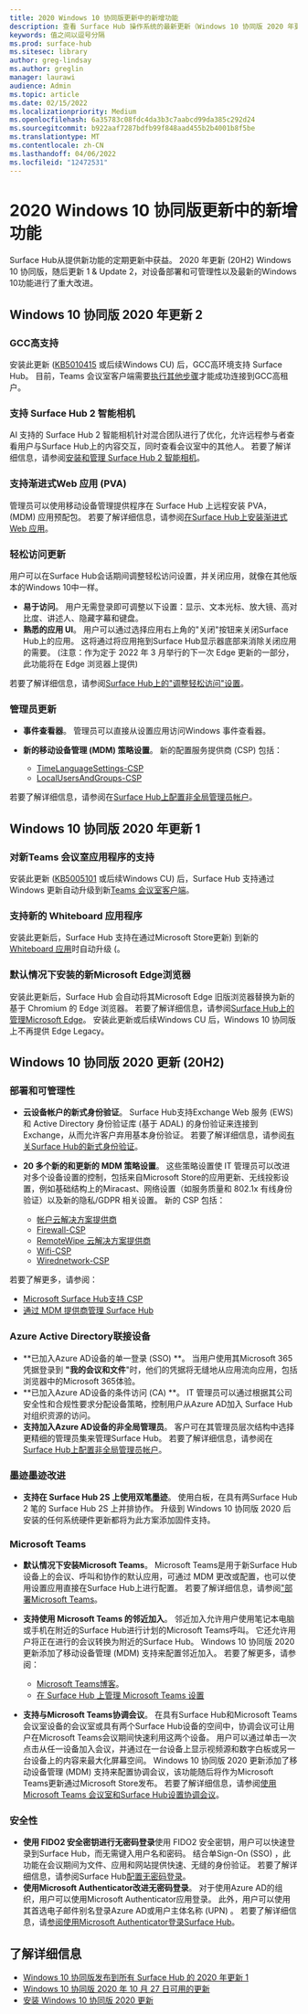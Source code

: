 ```yaml
---
title: 2020 Windows 10 协同版更新中的新增功能
description: 查看 Surface Hub 操作系统的最新更新（Windows 10 协同版 2020 年更新）中的新增功能。
keywords: 值之间以逗号分隔
ms.prod: surface-hub
ms.sitesec: library
author: greg-lindsay
ms.author: greglin
manager: laurawi
audience: Admin
ms.topic: article
ms.date: 02/15/2022
ms.localizationpriority: Medium
ms.openlocfilehash: 6a35783c08fdc4da3b3c7aabcd99da385c292d24
ms.sourcegitcommit: b922aaf7287bdfb99f848aad455b2b4001b8f5be
ms.translationtype: MT
ms.contentlocale: zh-CN
ms.lasthandoff: 04/06/2022
ms.locfileid: "12472531"
---
```

# <a name="whats-new-in-windows-10-team-2020-updates"></a>2020 Windows 10 协同版更新中的新增功能

Surface Hub从提供新功能的定期更新中获益。 2020 年更新 (20H2) Windows 10 协同版，随后更新 1 & Update 2，对设备部署和可管理性以及最新的Windows 10功能进行了重大改进。

## <a name="windows-10-team-2020-update-2"></a>Windows 10 协同版 2020 年更新 2 

### <a name="gcc-high-support"></a>GCC高支持

安装此更新 ([KB5010415](https://support.microsoft.com/help/5010415) 或后续Windows CU) 后，GCC高环境支持 Surface Hub。 目前，Teams 会议室客户端需要[执行其他步骤](surface-hub-teams-rooms.md#support-for-teams-rooms-in-government-community-cloud-high-gcc-h)才能成功连接到GCC高租户。

### <a name="support-for-surface-hub-2-smart-camera"></a>支持 Surface Hub 2 智能相机

AI 支持的 Surface Hub 2 智能相机针对混合团队进行了优化，允许远程参与者查看用户与Surface Hub上的内容交互，同时查看会议室中的其他人。  若要了解详细信息，请参阅[安装和管理 Surface Hub 2 智能相机](surface-hub-2-smart-camera.md)。 

### <a name="support-for-progressive-web-apps-pwas"></a>支持渐进式Web 应用 (PVA) 

管理员可以使用移动设备管理提供程序在 Surface Hub 上远程安装 PVA， (MDM) 应用预配包。 若要了解详细信息，请参阅[在Surface Hub上安装渐进式Web 应用](install-pwa-surface-hub.md)。 

### <a name="ease-of-access-updates"></a>轻松访问更新

用户可以在Surface Hub会话期间调整轻松访问设置，并关闭应用，就像在其他版本的Windows 10中一样。 

- **易于访问**。 用户无需登录即可调整以下设置：显示、文本光标、放大镜、高对比度、讲述人、隐藏字幕和键盘。 
- **熟悉的应用 UI**。 用户可以通过选择应用右上角的"关闭"按钮来关闭Surface Hub上的应用。 这将通过将应用拖到Surface Hub显示器底部来消除关闭应用的需要。  (注意：作为定于 2022 年 3 月举行的下一次 Edge 更新的一部分，此功能将在 Edge 浏览器上提供)  

若要了解详细信息，请参阅[Surface Hub上的"调整轻松访问"设置](accessibility-surface-hub.md)。

### <a name="administrator-updates"></a>管理员更新

- **事件查看器**。 管理员可以直接从设置应用访问Windows 事件查看器。 
- **新的移动设备管理 (MDM) 策略设置**。 新的配置服务提供商 (CSP) 包括：

  - [TimeLanguageSettings-CSP](/windows/client-management/mdm/policy-csp-timelanguagesettings)
  - [LocalUsersAndGroups-CSP](/windows/client-management/mdm/policy-csp-localusersandgroups) 

若要了解详细信息，请参阅在[Surface Hub上配置非全局管理员帐户](surface-hub-2s-nonglobal-admin.md)。


## <a name="windows-10-team-2020-update-1"></a>Windows 10 协同版 2020 年更新 1

### <a name="support-for-new-teams-rooms-application"></a>对新Teams 会议室应用程序的支持

安装此更新 ([KB5005101](https://support.microsoft.com/help/5005101) 或后续Windows CU) 后，Surface Hub 支持通过Windows 更新自动升级到新[Teams 会议室客户端](surface-hub-teams-rooms.md)。

### <a name="support-for-new-whiteboard-application"></a>支持新的 Whiteboard 应用程序

安装此更新后，Surface Hub 支持在通过Microsoft Store更新) 到新的 [Whiteboard 应用](https://techcommunity.microsoft.com/t5/surface-it-pro-blog/unified-whiteboard-experience-coming-to-surface-hub/ba-p/3145226)时自动升级 (。

### <a name="new-microsoft-edge-browser-installed-by-default"></a>默认情况下安装的新Microsoft Edge浏览器

安装此更新后，Surface Hub 会自动将其Microsoft Edge 旧版浏览器替换为新的基于 Chromium 的 Edge 浏览器。  若要了解详细信息，请参阅[Surface Hub上的管理Microsoft Edge](surface-hub-install-chromium-edge.md)。 安装此更新或后续Windows CU 后，Windows 10 协同版上不再提供 Edge Legacy。


## <a name="windows-10-team-2020-update-20h2"></a>Windows 10 协同版 2020 更新 (20H2)

### <a name="deployment-and-manageability"></a>部署和可管理性

- **云设备帐户的新式身份验证**。 Surface Hub支持Exchange Web 服务 (EWS) 和 Active Directory 身份验证库 (基于 ADAL) 的身份验证来连接到Exchange，从而允许客户弃用基本身份验证。 若要了解详细信息，请参阅[有关Surface Hub的新式身份验证](surface-hub-modern-auth.md)。
- **20 多个新的和更新的 MDM 策略设置**。  这些策略设置使 IT 管理员可以改进对多个设备设置的控制，包括来自Microsoft Store的应用更新、无线投影设置，例如基础结构上的Miracast、网络设置（如服务质量和 802.1x 有线身份验证）以及新的隐私/GDPR 相关设置。 新的 CSP 包括：

  - [帐户云解决方案提供商](/windows/client-management/mdm/accounts-csp)
  - [Firewall-CSP](/windows/client-management/mdm/firewall-csp)
  - [RemoteWipe 云解决方案提供商](/windows/client-management/mdm/remotewipe-csp)
  - [Wifi-CSP](/windows/client-management/mdm/wifi-csp)
  - [Wirednetwork-CSP](/windows/client-management/mdm/wirednetwork-csp)

若要了解更多，请参阅：

- [Microsoft Surface Hub支持 CSP](/windows/client-management/mdm/configuration-service-provider-reference#surfacehubcspsupport)
- [通过 MDM 提供商管理 Surface Hub](manage-settings-with-mdm-for-surface-hub.md)

### <a name="azure-active-directory-joined-devices"></a>Azure Active Directory联接设备

- **已加入Azure AD设备的单一登录 (SSO) **。 当用户使用其Microsoft 365凭据登录到 **"我的会议和文件**"时，他们的凭据将无缝地从应用流向应用，包括浏览器中的Microsoft 365体验。
- **已加入Azure AD设备的条件访问 (CA) **。 IT 管理员可以通过根据其公司安全性和合规性要求分配设备策略，控制用户从Azure AD加入 Surface Hub 对组织资源的访问。
- **支持加入Azure AD设备的非全局管理员**。 客户可在其管理员层次结构中选择更精细的管理员集来管理Surface Hub。 若要了解详细信息，请参阅在[Surface Hub上配置非全局管理员帐户](surface-hub-2s-nonglobal-admin.md)。

### <a name="inking-improvements"></a>墨迹墨迹改进

- **支持在 Surface Hub 2S 上使用双笔墨迹**。  使用白板，在具有两Surface Hub 2 笔的 Surface Hub 2S 上并排协作。 升级到 Windows 10 协同版 2020 后安装的任何系统硬件更新都将为此方案添加固件支持。

### <a name="microsoft-teams"></a>Microsoft Teams  

- **默认情况下安装Microsoft Teams**。 Microsoft Teams是用于新Surface Hub设备上的会议、呼叫和协作的默认应用，可通过 MDM 更改或配置，也可以使用设置应用直接在Surface Hub上进行配置。 若要了解详细信息，请参阅["部署Microsoft Teams](/MicrosoftTeams/teams-surface-hub)。
- **支持使用 Microsoft Teams 的邻近加入**。  邻近加入允许用户使用笔记本电脑或手机在附近的Surface Hub进行计划的Microsoft Teams呼叫。  它还允许用户将正在进行的会议转换为附近的Surface Hub。 Windows 10 协同版 2020 更新添加了移动设备管理 (MDM) 支持来配置邻近加入。 若要了解更多，请参阅：

  - [Microsoft Teams博客](https://techcommunity.microsoft.com/t5/microsoft-teams-blog/microsoft-teams-devices-for-shared-spaces-july-and-august-update/ba-p/1604833)。
  - [在 Surface Hub 上管理 Microsoft Teams 设置](/MicrosoftTeams/rooms/surface-hub-manage-config)

- **支持与Microsoft Teams协调会议**。 在具有Surface Hub和Microsoft Teams会议室设备的会议室或具有两个Surface Hub设备的空间中，协调会议可让用户在Microsoft Teams会议期间快速利用这两个设备。 用户可以通过单击一次点击从任一设备加入会议，并通过在一台设备上显示视频源和数字白板或另一台设备上的内容来最大化屏幕空间。 Windows 10 协同版 2020 更新添加了移动设备管理 (MDM) 支持来配置协调会议，该功能随后将作为Microsoft Teams更新通过Microsoft Store发布。 若要了解详细信息，请参阅[使用Microsoft Teams 会议室和Surface Hub设置协调会议](/MicrosoftTeams/rooms/coordinated-meetings)。

### <a name="security"></a>安全性

- **使用 FIDO2 安全密钥进行无密码登录**使用 FIDO2 安全密钥，用户可以快速登录到Surface Hub，而无需键入用户名和密码。 结合单Sign-On (SSO) ，此功能在会议期间为文件、应用和网站提供快速、无缝的身份验证。 若要了解详细信息，请参阅Surface Hub[配置无密码登录](surface-hub-2s-phone-authenticate.md)。
- **使用Microsoft Authenticator改进无密码登录**。  对于使用Azure AD的组织，用户可以使用Microsoft Authenticator应用登录。 此外，用户可以使用其首选电子邮件别名登录Azure AD或用户主体名称 (UPN) 。 若要了解详细信息，请[参阅使用Microsoft Authenticator登录Surface Hub](surface-hub-authenticator-app.md)。

## <a name="learn-more"></a>了解详细信息

- [Windows 10 协同版发布到所有 Surface Hub 的 2020 年更新 1](https://techcommunity.microsoft.com/t5/surface-it-pro-blog/windows-10-team-2020-update-1-released-to-all-surface-hubs/ba-p/2653503)
- [Windows 10 协同版 2020 年 10 月 27 日可用的更新](https://techcommunity.microsoft.com/t5/surface-it-pro-blog/surface-hub-windows-10-team-2020-update-available-october-27/ba-p/1810739)
- [安装 Windows 10 协同版 2020 更新](surface-hub-2020-update.md)

